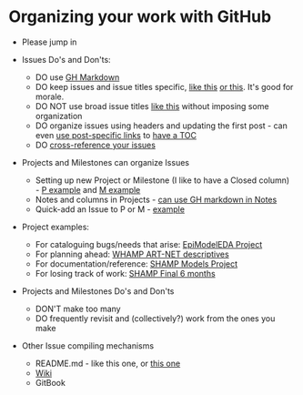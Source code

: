 
# Organizing your work with GitHub

- Please jump in 

- Issues Do's and Don'ts: 
    - DO use [GH Markdown](https://help.github.com/en/articles/basic-writing-and-formatting-syntax)
    - DO keep issues and issue titles specific, [like this](https://github.com/statnet/SHAMP/issues/142) [or this](https://github.com/statnet/WHAMP/issues/94). It's good for morale.
    - DO NOT use broad issue titles [like this](https://github.com/statnet/SHAMP/issues/49) without imposing some organization
    - DO organize issues using headers and updating the first post - can even [use post-specific links](https://stackoverflow.com/questions/25163598/how-do-i-reference-a-specific-issue-comment-on-github) to [have a TOC](https://github.com/statnet/SHAMP/issues/134)
    - DO [cross-reference your issues](https://help.github.com/en/articles/autolinked-references-and-urls#issues-and-pull-requests) 
- Projects and Milestones can organize Issues 
    - Setting up new Project or Milestone (I like to have a Closed column) - [P example](https://github.com/statnet/SHAMP/projects) and [M example](https://github.com/statnet/SHAMP/issues)
    - Notes and columns in Projects - [can use GH markdown in Notes](https://github.com/statnet/SHAMP/projects/5)
    - Quick-add an Issue to P or M - [example](https://github.com/statnet/SHAMP/issues)
- Project examples: 
    - For cataloguing bugs/needs that arise: [EpiModelEDA Project](https://github.com/statnet/EpiModelEDA/projects/1)
    - For planning ahead: [WHAMP ART-NET descriptives](https://github.com/statnet/WHAMP/projects/7)
    - For documentation/reference: [SHAMP Models Project](https://github.com/statnet/SHAMP/projects/13)
    - For losing track of work: [SHAMP Final 6 months](https://github.com/statnet/SHAMP/projects/11)
- Projects and Milestones Do's and Don'ts
    - DON'T make too many
    - DO frequently revisit and (collectively?) work from the ones you make
- Other Issue compiling mechanisms
    - README.md - like this one, or [this one](https://github.com/statnet/SHAMP/tree/master/egonet/data-prep/make_rda)
    - [Wiki](https://github.com/statnet/SHAMP/wiki)
    - GitBook
